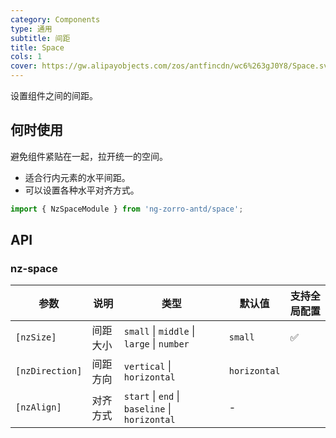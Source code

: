 ```yaml
---
category: Components
type: 通用
subtitle: 间距
title: Space
cols: 1
cover: https://gw.alipayobjects.com/zos/antfincdn/wc6%263gJ0Y8/Space.svg
---
```


设置组件之间的间距。

## 何时使用

避免组件紧贴在一起，拉开统一的空间。

- 适合行内元素的水平间距。
- 可以设置各种水平对齐方式。

```ts
import { NzSpaceModule } from 'ng-zorro-antd/space';
```

## API

### nz-space

| 参数 | 说明 | 类型 | 默认值 | 支持全局配置 |
| --------- | -------- | ------------------------------------------ | ------------ | -- |
| `[nzSize]`      | 间距大小 | `small` \| `middle` \| `large` \| `number` | `small`  | ✅ |
| `[nzDirection]` | 间距方向 | `vertical` \| `horizontal` | `horizontal` | |
| `[nzAlign]` | 对齐方式 | `start` \| `end` \| `baseline` \| `horizontal` | - | |
